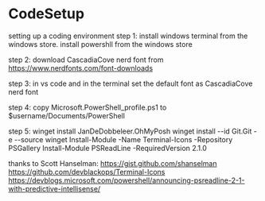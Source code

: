 # CodeSetup
setting up a coding environment
step 1: 
install windows terminal from the windows store. 
install powershll from the windows store

step 2: 
download CascadiaCove nerd font from 
https://www.nerdfonts.com/font-downloads

step 3: in vs code and in the terminal set the default font as  CascadiaCove nerd font

step 4: copy Microsoft.PowerShell_profile.ps1 to $username/Documents/PowerShell

step 5:
winget install JanDeDobbeleer.OhMyPosh
winget install --id Git.Git -e --source winget
Install-Module -Name Terminal-Icons -Repository PSGallery
Install-Module PSReadLine -RequiredVersion 2.1.0


thanks to 
Scott Hanselman: https://gist.github.com/shanselman
https://github.com/devblackops/Terminal-Icons
https://devblogs.microsoft.com/powershell/announcing-psreadline-2-1-with-predictive-intellisense/
